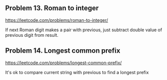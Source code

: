 ## Problem 13. Roman to integer

https://leetcode.com/problems/roman-to-integer/

If next Roman digit makes a pair with previous, just subtract double value of previous digit from result.

## Problem 14. Longest common prefix

https://leetcode.com/problems/longest-common-prefix/

It's ok to compare current string with previous to find a longest prefix
